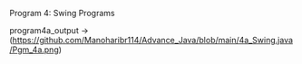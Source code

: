 
Program 4: Swing Programs

program4a_output ->(https://github.com/Manoharibr114/Advance_Java/blob/main/4a_Swing.java/Pgm_4a.png)
